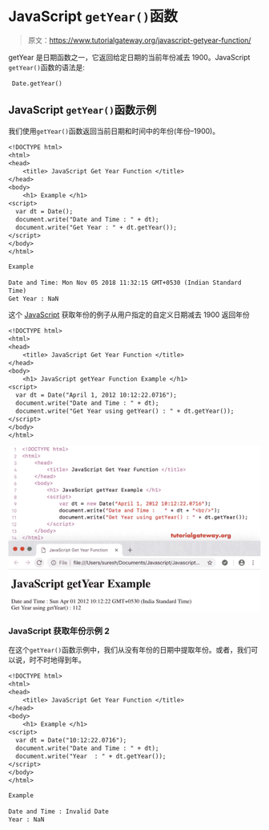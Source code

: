 # JavaScript `getYear()`函数

> 原文：<https://www.tutorialgateway.org/javascript-getyear-function/>

getYear 是日期函数之一，它返回给定日期的当前年份减去 1900。JavaScript `getYear()`函数的语法是:

```
 Date.getYear()
```

## JavaScript `getYear()`函数示例

我们使用`getYear()`函数返回当前日期和时间中的年份(年份–1900)。

```
<!DOCTYPE html>
<html>
<head>
    <title> JavaScript Get Year Function </title>
</head>
<body>
    <h1> Example </h1>
<script>
  var dt = Date();  
  document.write("Date and Time : " + dt);
  document.write("Get Year : " + dt.getYear());
</script>
</body>
</html>
```

```
Example

Date and Time: Mon Nov 05 2018 11:32:15 GMT+0530 (Indian Standard Time)
Get Year : NaN
```

这个 [JavaScript](https://www.tutorialgateway.org/javascript/) 获取年份的例子从用户指定的自定义日期减去 1900 返回年份

```
<!DOCTYPE html>
<html>
<head>
    <title> JavaScript Get Year Function </title>
</head>
<body>
    <h1> JavaScript getYear Function Example </h1>
<script>
  var dt = Date("April 1, 2012 10:12:22.0716");
  document.write("Date and Time : " + dt);
  document.write("Get Year using getYear() : " + dt.getYear());
</script>
</body>
</html>
```

![JavaScript getYear Function 2](img/a03cf634ef638aa8c1606884122827d7.png)

### JavaScript 获取年份示例 2

在这个`getYear()`函数示例中，我们从没有年份的日期中提取年份。或者，我们可以说，时不时地得到年。

```
<!DOCTYPE html>
<html>
<head>
    <title> JavaScript Get Year Function </title>
</head>
<body>
    <h1> Example </h1>
<script>
  var dt = Date("10:12:22.0716");
  document.write("Date and Time : " + dt);
  document.write("Year  : " + dt.getYear());
</script>
</body>
</html>
```

```
Example

Date and Time : Invalid Date
Year : NaN
```